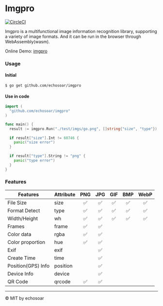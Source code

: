 # Imgpro

[![CircleCI](https://circleci.com/gh/echosoar/imgpro/tree/main.svg?style=svg&circle-token=355449f4d49bf63a561c68c57221688dadc48691)]((https://circleci.com/gh/echosoar/imgpro/tree/main))

Imgpro is a multifunctional image information recognition library, supporting a variety of image formats. And it can be run in the browser through WebAssembly(wasm).


Online Demo: [imgpro](https://echosoar.github.io/imgpro/)
### Usage
#### Initial
```shell
$ go get github.com/echosoar/imgpro
```
#### Use in code
```go
import (
  "github.com/echosoar/imgpro"
)

func main() {
  result := imgpro.Run("./test/imgs/go.png", []string{"size", "type"})
  
  if result["size"].Int != 60746 {
    panic("size error")
  }
  
  if result["type"].String != "png" {
    panic("type error")
  }
}
```

### Features

| Features | Attribute | PNG | JPG | GIF | BMP | WebP |
| --- | --- | :---: | :---: | :---: | :---: | :---: | 
| File Size | size | ✅ | ✅ | ✅ | ✅ | ✅ |
| Format Detect | type | ✅ | ✅ | ✅ | ✅ | ✅ |
| Width/Height| wh | ✅ | ✅ | ✅ | ✅ | ✅ |
| Frames | frame | ✅ | ✅ |
| Color data | rgba | ✅ | ✅ |
| Color proportion | hue | ✅ | ✅ |
| Exif | exif |  | ✅ |
| Create Time | time | |✅ | | | |
| Position(GPS) Info | position | |✅  | | | |
| Device Info | device | | ✅| | | |
| QR Code | qrcode | ✅ | ✅| | | |

---

© MIT by echosoar
